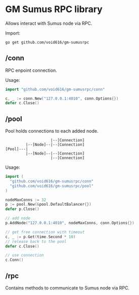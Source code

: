 # GM Sumus RPC library

Allows interact with Sumus node via RPC.

Import:
```sh
go get github.com/void616/gm-sumusrpc
```

## /conn

RPC enpoint connection.

Usage:
```go
import "github.com/void616/gm-sumusrpc/conn"

c, _ := conn.New("127.0.0.1:4010", conn.Options{})
defer c.Close()
```

## /pool

Pool holds connections to each added node.
```
                    |--[Connection]
         |--[Node]--|--[Connection]
[Pool]---|
         |--[Node]--|--[Connection]
                    |--[Connection]
```

Usage:
```go
import (
  "github.com/void616/gm-sumusrpc/conn"
  "github.com/void616/gm-sumusrpc/pool"
)

nodeMaxConns := 32
p := pool.New(&pool.DefaultBalancer{})
defer p.Close()

// add node
p.AddNode("127.0.0.1:4010", nodeMaxConns, conn.Options{})

// get free connection with timeout
c, _ := p.Get(time.Second * 10)
// release back to the pool
defer c.Close()

// use connection
c.Conn()
```

## /rpc

Contains methods to communicate to Sumus node via RPC.
